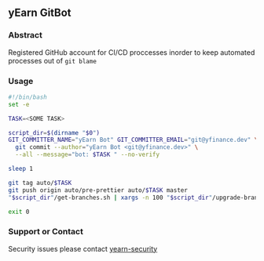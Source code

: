 ## yEarn GitBot

### Abstract

Registered GitHub account for CI/CD proccesses inorder to keep automated processes out of `git blame`


### Usage

```bash
#!/bin/bash
set -e

TASK=<SOME TASK>

script_dir=$(dirname "$0")
GIT_COMMITTER_NAME="yEarn Bot" GIT_COMMITTER_EMAIL="git@yfinance.dev" \
  git commit --author="yEarn Bot <git@yfinance.dev>" \
  --all --message="bot: $TASK " --no-verify

sleep 1

git tag auto/$TASK
git push origin auto/pre-prettier auto/$TASK master
"$script_dir"/get-branches.sh | xargs -n 100 "$script_dir"/upgrade-branches.sh

exit 0 
```


### Support or Contact

Security issues please contact [yearn-security](https://github.com/iearn-finance/yearn-security)
